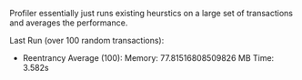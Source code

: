 Profiler essentially just runs existing heurstics on a large set of transactions and averages the performance. 

Last Run (over 100 random transactions):
- Reentrancy Average (100): Memory: 77.81516808509826 MB Time: 3.582s